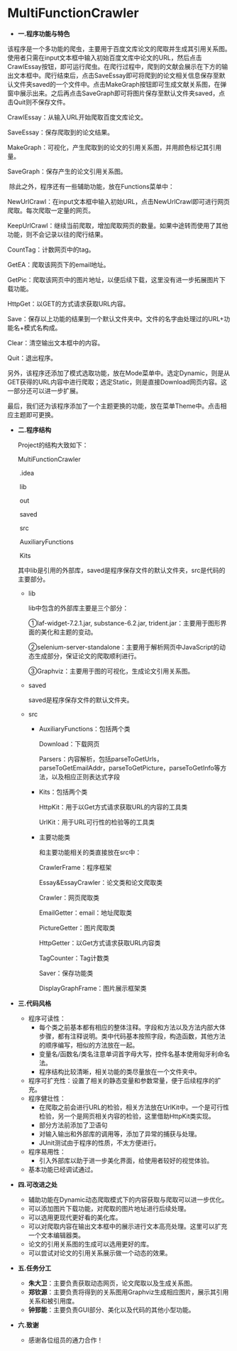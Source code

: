 # MultiFunctionCrawler

* **一.程序功能与特色**

​    该程序是一个多功能的爬虫，主要用于百度文库论文的爬取并生成其引用关系图。
​    使用者只需在input文本框中输入初始百度文库中论文的URL，然后点击CrawlEssay按钮，即可运行爬虫。在爬行过程中，爬到的文献会展示在下方的输出文本框中。爬行结束后，点击SaveEssay即可将爬到的论文相关信息保存至默认文件夹saved的一个文件中。点击MakeGraph按钮即可生成文献关系图，在弹窗中展示出来。之后再点击SaveGraph即可将图片保存至默认文件夹saved，点击Quit则不保存文件。

CrawlEssay：从输入URL开始爬取百度文库论文。

SaveEssay：保存爬取到的论文结果。

MakeGraph：可视化，产生爬取到的论文的引用关系图，并用颜色标记其引用量。

SaveGraph：保存产生的论文引用关系图。

​    除此之外，程序还有一些辅助功能，放在Functions菜单中：

NewUrlCrawl：在input文本框中输入初始URL，点击NewUrlCrawl即可进行网页爬取。每次爬取一定量的网页。

KeepUrlCrawl：继续当前爬取，增加爬取网页的数量。如果中途转而使用了其他功能，则不会记录以往的爬行结果。

CountTag：计数网页中的tag。

GetEA：爬取该网页下的email地址。

GetPic：爬取该网页中的图片地址，以便后续下载，这里没有进一步拓展图片下载功能。

HttpGet：以GET的方式请求获取URL内容。

Save：保存以上功能的结果到一个默认文件夹中。文件的名字由处理过的URL+功能名+模式名构成。

Clear：清空输出文本框中的内容。

Quit：退出程序。

​	另外，该程序还添加了模式选取功能，放在Mode菜单中。选定Dynamic，则是从GET获得的URL内容中进行爬取；选定Static，则是直接Download网页内容。这一部分还可以进一步扩展。

​	最后，我们还为该程序添加了一个主题更换的功能，放在菜单Theme中。点击相应主题即可更换。

* **二.程序结构**

  Project的结构大致如下：

  MultiFunctionCrawler

  ​	.idea

  ​	lib

  ​	out

  ​	saved

  ​	src

  ​		AuxiliaryFunctions

  ​		Kits

  其中lib是引用的外部库，saved是程序保存文件的默认文件夹，src是代码的主要部分。

  * lib

    lib中包含的外部库主要是三个部分：

    ①laf-widget-7.2.1.jar, substance-6.2.jar, trident.jar：主要用于图形界面的美化和主题的变动。

    ②selenium-server-standalone：主要用于解析网页中JavaScript的动态生成部分，保证论文的爬取顺利进行。

    ③Graphviz：主要用于图的可视化，生成论文引用关系图。

  * saved

    saved是程序保存文件的默认文件夹。

  * src

    * AuxiliaryFunctions：包括两个类

      Download：下载网页

      Parsers：内容解析，包括parseToGetUrls，parseToGetEmailAddr，parseToGetPicture，parseToGetInfo等方法，以及相应正则表达式字段

    * Kits：包括两个类

      HttpKit：用于以Get方式请求获取URL的内容的工具类

      UrlKit：用于URL可行性的检验等的工具类

    * 主要功能类

      和主要功能相关的类直接放在src中：

      CrawlerFrame：程序框架

      Essay&EssayCrawler：论文类和论文爬取类

      Crawler：网页爬取类

      EmailGetter：email：地址爬取类

      PictureGetter：图片爬取类

      HttpGetter：以Get方式请求获取URL内容类

      TagCounter：Tag计数类

      Saver：保存功能类

      DisplayGraphFrame：图片展示框架类

      

* **三.代码风格**

  * 程序可读性：
    * 每个类之前基本都有相应的整体注释。字段和方法以及方法内部大体步骤，都有注释说明。类中代码基本按照字段，构造函数，其他方法的顺序编写，相似的方法放在一起。
    * 变量名/函数名/类名注意单词首字母大写，控件名基本使用匈牙利命名法。
    * 程序结构比较清晰，相关功能的类尽量放在一个文件夹中。
  * 程序可扩充性：设置了相关的静态变量和参数常量，便于后续程序的扩充。
  * 程序健壮性：
    * 在爬取之前会进行URL的检验，相关方法放在UrlKit中。一个是可行性检验，另一个是网页相关内容的检验，这里借助HttpKit类实现。
    * 部分方法前添加了卫语句
    * 对输入输出和外部库的调用等，添加了异常的捕获与处理。
    * JUnit测试由于程序的性质，不太方便进行。
  * 程序易用性：
    * 引入外部库以助于进一步美化界面，给使用者较好的视觉体验。
  * 基本功能已经调试通过。

* **四.可改进之处**

  * 辅助功能在Dynamic动态爬取模式下的内容获取与爬取可以进一步优化。
  * 可以添加图片下载功能，对爬取的图片地址进行后续处理。
  * 可以选用更现代更好看的美化库。
  * 可以对爬取内容在输出文本框中的展示进行文本高亮处理。这里可以扩充一个文本编辑器类。
  * 论文的引用关系图的生成可以选用更好的库。
  * 可以尝试对论文的引用关系展示做一个动态的效果。

* **五.任务分工**

  * **朱大卫**：主要负责获取动态网页，论文爬取以及生成关系图。
  * **郑钦源**：主要负责将得到的关系图用Graphviz生成相应图片，展示其引用关系和被引用度。
  * **钟郅能**：主要负责GUI部分、美化以及代码的其他小型功能。

* **六.致谢**

  * 感谢各位组员的通力合作！
